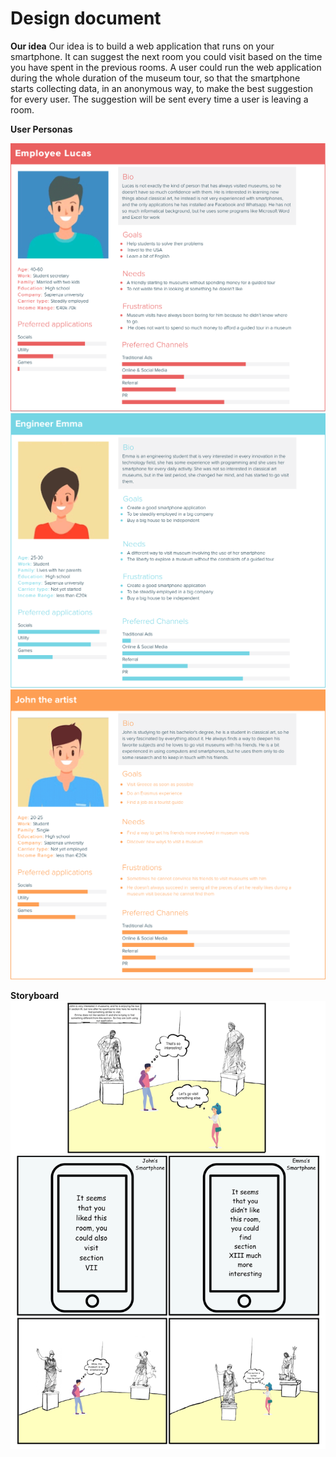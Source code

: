 # Design document
**Our idea**
Our idea is to build a web application that runs on your smartphone. It can suggest the next room you could visit based on the time you have spent in the previous rooms.  A user could run the web application during the whole duration of the museum tour, so that the smartphone starts collecting data, in an anonymous way, to make the best suggestion for every user. The suggestion will be sent every time a user is leaving a room.


**User Personas**

![John](Images/persona_1.png)
![Emma](Images/persona_2.png)
![Lucas](Images/persona_3.png)

**Storyboard**
![A typical usage of the application](Images/storyboard.png)
